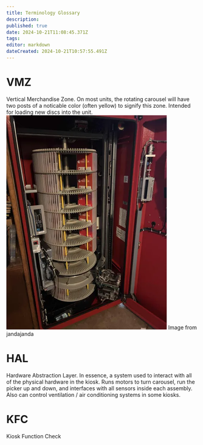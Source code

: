```yaml
---
title: Terminology Glossary
description: 
published: true
date: 2024-10-21T11:08:45.371Z
tags: 
editor: markdown
dateCreated: 2024-10-21T10:57:55.491Z
---
```


# VMZ
Vertical Merchandise Zone. On most units, the rotating carousel will have two posts of a noticable color (often yellow) to signify this zone. Intended for loading new discs into the unit.
![img_9734.webp](/img_9734.webp)
Image from jandajanda

# HAL
Hardware Abstraction Layer. In essence, a system used to interact with all of the physical hardware in the kiosk. Runs motors to turn carousel, run the picker up and down, and interfaces with all sensors inside each assembly. Also can control ventilation / air conditioning systems in some kiosks.

# KFC
Kiosk Function Check